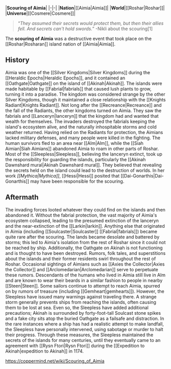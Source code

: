 |**Scouring of Aimia**|
|-|-|
|**Nation**|[[Aimia\|Aimia]]|
|**World**|[[Roshar\|Roshar]]|
|**Universe**|[[Cosmere\|Cosmere]]|

>“*They assumed their secrets would protect them, but then their allies fell. And secrets can't hold swords.*”
\-Nikli about the scouring[1]


The **scouring of Aimia** was a destructive event that took place on the [[Roshar\|Rosharan]] island nation of [[Aimia\|Aimia]].

## History
Aimia was one of the [[Silver Kingdoms\|Silver Kingdoms]] during the [[Heraldic Epochs\|Heraldic Epochs]], and it contained an [[Oathgate\|Oathgate]] on the island of [[Akinah\|Akinah]]. The islands were made habitable by [[Fabrial\|fabrials]] that caused lush plants to grow, turning it into a paradise. The kingdom was considered strange by the other Silver Kingdoms, though it maintained a close relationship with the [[Knights Radiant\|Knights Radiant]].
Not long after the [[Recreance\|Recreance]] and the fall of the Radiants, the other kingdoms turned on Aimia. They saw the fabrials and [[Lanceryn\|lanceryn]] that the kingdom had and wanted that wealth for themselves. The invaders destroyed the fabrials keeping the island's ecosystem alive, and the naturally inhospitable storms and cold weather returned. Having relied on the Radiants for protection, the Aimians lacked military defenses, and many people were killed in the fighting. The human survivors fled to an area near [[Alm\|Alm]], while the [[Siah Aimian\|Siah Aimians]] abandoned Aimia to roam in other parts of Roshar. Most of the [[Sleepless\|Sleepless]], believing the lanceryn extinct, took up the responsibility for guarding the islands, particularly the [[Akinah Dawnshard mural\|Akinah Dawnshard mural]]. They believed that revealing the secrets held on the island could lead to the destruction of worlds.
In her work *[[Mythica\|Mythica]]*, [[Hessi\|Hessi]] posited that [[Dai-Gonarthis\|Dai-Gonarthis]] may have been responsible for the scouring.

## Aftermath
The invading forces looted whatever they could find on the islands and then abandoned it. Without the fabrial protection, the vast majority of Aimia's ecosystem collapsed, leading to the presumed extinction of the lanceryn and the near-extinction of the [[Larkin\|larkin]]. Anything else that originated in Aimia (including [[Soulcaster\|Soulcaster]] [[Fabrial\|fabrials]]) became quite rare after the scouring. The lands became desolate and battered by storms; this led to Aimia's isolation from the rest of Roshar since it could not be reached by ship. Additionally, the Oathgate on Akinah is not functioning and is thought to have been destroyed.
Rumors, folk tales, and superstitions about the islands and their former residents swirl throughout the rest of Roshar. Occasional sightings of Aimians such as [[Axies the Collector\|Axies the Collector]] and [[Arclomedarian\|Arclomedarian]] serve to perpetuate these rumors. Descendants of the humans who lived in Aimia still live in Alm and are known to wear their beards in a similar fashion to people in nearby [[Steen\|Steen]].
Some sailors continue to attempt to reach Aimia, spurred on by rumors of treasure (including [[Gemheart\|gemhearts]]). However, the Sleepless have issued many warnings against traveling there. A strange storm generally prevents ships from reaching the islands, often causing them to be lost at sea. Even so, the Sleepless have added additional precautions; Akinah is surrounded by forty-foot-tall Soulcast stone spikes and a fake city sits atop the buried Oathgate as a failsafe and distraction. In the rare instances where a ship has had a realistic attempt to make landfall, the Sleepless have personally intervened, using sabotage or murder to halt their progress. Through these measures, the Sleepless maintained the secrets of the islands for many centuries, until they eventually came to an agreement with [[Rysn Ftori\|Rysn Ftori]] during the [[Expedition to Akinah\|expedition to Akinah]] in 1174.



https://coppermind.net/wiki/Scouring_of_Aimia